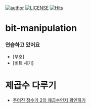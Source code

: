 [![author](https://img.shields.io/badge/author-hyem-brightgreen.svg?style=flat-square)](https://github.com/meyheel/bit-manipulation)
[![LICENSE](https://img.shields.io/dub/l/vibe-d.svg?style=flat-square)](https://github.com/meyheel/blob/main/LICENSE)
[![Hits](https://hits.sh/github.com/meyheel/bit-manipulation.svg)](https://hits.sh/github.com/meyheel/bit-manipulation/)
# bit-manipulation




### 연습하고 있어요
- [부호]
- [비트 세기]


# 제곱수 다루기
- [주어진 정수가 2의 제곱수인지 확인하기](https://github.com/meyheel/bit-manipulation/blob/main/temp/checkPowerOf2.md)


